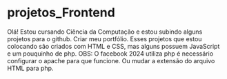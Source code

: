 # projetos_Frontend
Olá! Estou cursando Ciência da Computação e estou subindo alguns projetos para o github. Criar meu portfólio. Esses projetos que estou colocando são criados com HTML e CSS, mas alguns possuem JavaScript e um pouquinho de php.
OBS: O facebook 2024 utiliza php é necessário configurar o apache para que funcione. Ou mudar a extensão do arquivo HTML para php.
